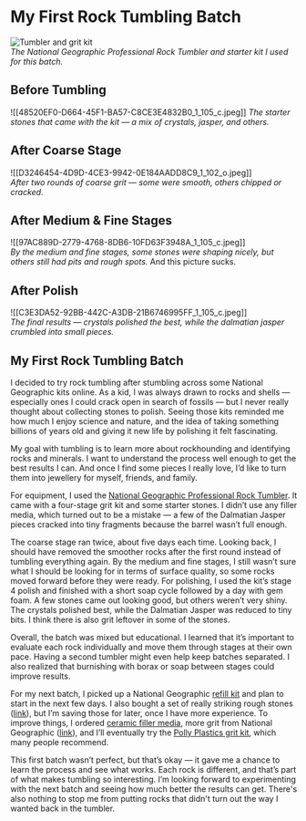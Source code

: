 
# My First Rock Tumbling Batch  

![Tumbler and grit kit](path-to-image/tumbler-kit.jpg)  
*The National Geographic Professional Rock Tumbler and starter kit I used for this batch.*  

## Before Tumbling
![[48520EF0-D664-45F1-BA57-C8CE3E4832B0_1_105_c.jpeg]]
*The starter stones that came with the kit — a mix of crystals, jasper, and others.*  

## After Coarse Stage
![[D3246454-4D9D-4CE3-9942-0E184AADD8C9_1_102_o.jpeg]]  
*After two rounds of coarse grit — some were smooth, others chipped or cracked.*  

## After Medium & Fine Stages
![[97AC889D-2779-4768-8DB6-10FD63F3948A_1_105_c.jpeg]]  
*By the medium and fine stages, some stones were shaping nicely, but others still had pits and rough spots.* And this picture sucks.

## After Polish
![[C3E3DA52-92BB-442C-A3DB-21B6746995FF_1_105_c.jpeg]]  
*The final results — crystals polished the best, while the dalmatian jasper crumbled into small pieces.*  

## My First Rock Tumbling Batch

I decided to try rock tumbling after stumbling across some National Geographic kits online. As a kid, I was always drawn to rocks and shells — especially ones I could crack open in search of fossils — but I never really thought about collecting stones to polish. Seeing those kits reminded me how much I enjoy science and nature, and the idea of taking something billions of years old and giving it new life by polishing it felt fascinating.

My goal with tumbling is to learn more about rockhounding and identifying rocks and minerals. I want to understand the process well enough to get the best results I can. And once I find some pieces I really love, I’d like to turn them into jewellery for myself, friends, and family.

For equipment, I used the [National Geographic Professional Rock Tumbler](https://www.amazon.ca/NATIONAL-GEOGRAPHIC-Professional-Rock-Tumbler/dp/B086Z83SV5/ref=sr17). It came with a four-stage grit kit and some starter stones. I didn’t use any filler media, which turned out to be a mistake — a few of the Dalmatian Jasper pieces cracked into tiny fragments because the barrel wasn’t full enough.

The coarse stage ran twice, about five days each time. Looking back, I should have removed the smoother rocks after the first round instead of tumbling everything again. By the medium and fine stages, I still wasn’t sure what I should be looking for in terms of surface quality, so some rocks moved forward before they were ready. For polishing, I used the kit’s stage 4 polish and finished with a short soap cycle followed by a day with gem foam. A few stones came out looking good, but others weren’t very shiny. The crystals polished best, while the Dalmatian Jasper was reduced to tiny bits. I think there is also grit leftover in some of the stones.

Overall, the batch was mixed but educational. I learned that it’s important to evaluate each rock individually and move them through stages at their own pace. Having a second tumbler might even help keep batches separated. I also realized that burnishing with borax or soap between stages could improve results.

For my next batch, I picked up a National Geographic [refill kit](https://www.amazon.ca/dp/B07H7WFWYT) and plan to start in the next few days. I also bought a set of really striking rough stones ([link](https://www.amazon.ca/dp/B07VZDCPQG)), but I’m saving those for later, once I have more experience. To improve things, I ordered [ceramic filler media](https://www.amazon.ca/dp/B0DFWYF6JT), more grit from National Geographic ([link](https://www.amazon.ca/National-Geographic-Tumbler-Polish-Refill/dp/B0DTWQGB91/ref=sr15)), and I’ll eventually try the [Polly Plastics grit kit](https://www.amazon.ca/Polly-Plastics-Tumbler-Tumbling-Resealable/dp/B01MTEB7SA/ref=sr14), which many people recommend.

This first batch wasn’t perfect, but that’s okay — it gave me a chance to learn the process and see what works. Each rock is different, and that’s part of what makes tumbling so interesting. I’m looking forward to experimenting with the next batch and seeing how much better the results can get. There's also nothing to stop me from putting rocks that didn't turn out the way I wanted back in the tumbler.
